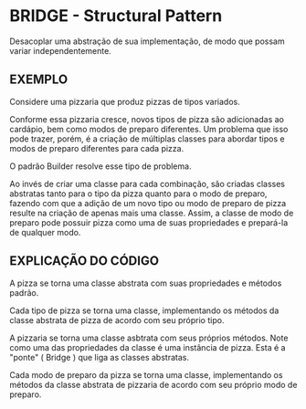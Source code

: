 # BRIDGE - Structural Pattern

Desacoplar uma abstração de sua implementação, de modo que possam variar independentemente.

## EXEMPLO

Considere uma pizzaria que produz pizzas de tipos variados.

Conforme essa pizzaria cresce, novos tipos de pizza são adicionadas ao cardápio, bem como modos de preparo diferentes. Um problema que isso pode trazer, porém, é a criação de múltiplas classes para abordar tipos e modos de preparo diferentes para cada pizza.

O padrão Builder resolve esse tipo de problema.

Ao invés de criar uma classe para cada combinação, são criadas classes abstratas tanto para o tipo da pizza quanto para o modo de preparo, fazendo com que a adição de um novo tipo ou modo de preparo de pizza resulte na criação de apenas mais uma classe. Assim, a classe de modo de preparo pode possuir pizza como uma de suas propriedades e prepará-la de qualquer modo.

## EXPLICAÇÃO DO CÓDIGO

A pizza se torna uma classe abstrata com suas propriedades e métodos padrão.

Cada tipo de pizza se torna uma classe, implementando os métodos da classe abstrata de pizza de acordo com seu próprio tipo.

A pizzaria se torna uma classe asbtrata com seus próprios métodos. Note como uma das propriedades da classe é uma instância de pizza. Esta é a "ponte" ( Bridge ) que liga as classes abstratas.

Cada modo de preparo da pizza se torna uma classe, implementando os métodos da classe abstrata de pizzaria de acordo com seu próprio modo de preparo.